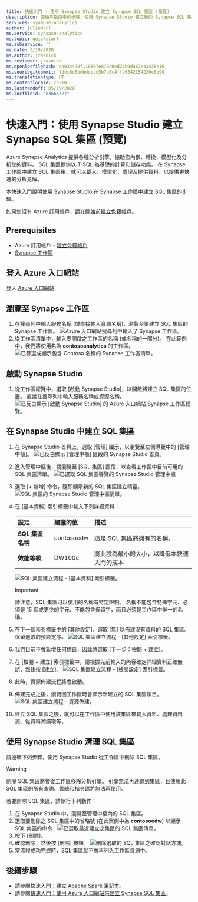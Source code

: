 ```yaml
---
title: 快速入門 - 使用 Synapse Studio 建立 Synapse SQL 集區 (預覽)
description: 遵循本指南中的步驟，使用 Synapse Studio 建立新的 Synapse SQL 集區。
services: synapse-analytics
author: julieMSFT
ms.service: synapse-analytics
ms.topic: quickstart
ms.subservice: ''
ms.date: 3/19/2020
ms.author: jrasnick
ms.reviewer: jrasnick
ms.openlocfilehash: da034479f110607e878a0ed26b9d487e41438e16
ms.sourcegitcommit: fdec8e8bdbddcce5b7a0c4ffc6842154220c8b90
ms.translationtype: HT
ms.contentlocale: zh-TW
ms.lasthandoff: 05/19/2020
ms.locfileid: "83665327"
---
```

# <a name="quickstart-create-a-synapse-sql-pool-preview-using-synapse-studio"></a>快速入門：使用 Synapse Studio 建立 Synapse SQL 集區 (預覽)

Azure Synapse Analytics 提供各種分析引擎，協助您內嵌、轉換、模型化及分析您的資料。 SQL 集區提供以 T-SQL 為基礎的計算和儲存功能。 在 Synapse 工作區中建立 SQL 集區後，就可以載入、模型化、處理及提供資料，以提供更快速的分析見解。

本快速入門說明使用 Synapse Studio 在 Synapse 工作區中建立 SQL 集區的步驟。

如果您沒有 Azure 訂用帳戶，[請在開始前建立免費帳戶](https://azure.microsoft.com/free/)。


## <a name="prerequisites"></a>Prerequisites

- Azure 訂用帳戶 - [建立免費帳戶](https://azure.microsoft.com/free/)
- [Synapse 工作區](quickstart-create-workspace.md)

## <a name="sign-in-to-the-azure-portal"></a>登入 Azure 入口網站

登入 [Azure 入口網站](https://portal.azure.com/)

## <a name="navigate-to-the-synapse-workspace"></a>瀏覽至 Synapse 工作區

1. 在搜尋列中輸入服務名稱 (或直接輸入資源名稱)，瀏覽至要建立 SQL 集區的 Synapse 工作區。
![Azure 入口網站搜尋列中輸入了 Synapse 工作區。](media/quickstart-create-sql-pool/create-sql-pool-00a.png)
1. 從工作區清單中，輸入要開啟之工作區的名稱 (或名稱的一部分)。 在此範例中，我們將使用名為 **contosoanalytics** 的工作區。
![已篩選成顯示包含 Contoso 名稱的 Synapse 工作區清單。](media/quickstart-create-sql-pool/create-sql-pool-00b.png)

## <a name="launch-synapse-studio"></a>啟動 Synapse Studio

1. 從工作區總覽中，選取 [啟動 Synapse Studio]，以開啟將建立 SQL 集區的位置。 直接在搜尋列中輸入服務名稱或資源名稱。
![已反白顯示 [啟動 Synapse Studio] 的 Azure 入口網站 Synapse 工作區總覽。](media/quickstart-create-apache-spark-pool/create-spark-pool-studio-20.png)

## <a name="create-a-sql-pool-in-synapse-studio"></a>在 Synapse Studio 中建立 SQL 集區

1. 在 Synapse Studio 首頁上，選取 [管理] 圖示，以瀏覽至左側導覽中的 [管理中樞]。
![已反白顯示 [管理中樞] 區段的 Synapse Studio 首頁。](media/quickstart-create-apache-spark-pool/create-spark-pool-studio-21.png)

1. 進入管理中樞後，請瀏覽至 [SQL 集區] 區段，以查看工作區中目前可用的 SQL 集區清單。
![已選取 SQL 集區導覽的 Synapse Studio 管理中樞](media/quickstart-create-sql-pool/create-sql-pool-studio-22.png)

1. 選取 [+ 新增] 命令，隨即顯示新的 SQL 集區建立精靈。 
![SQL 集區的 Synapse Studio 管理中樞清單。](media/quickstart-create-sql-pool/create-sql-pool-studio-23.png)

1. 在 [基本資料] 索引標籤中輸入下列詳細資料：

    | 設定 | 建議的值 | 描述 |
    | :------ | :-------------- | :---------- |
    | **SQL 集區名稱** | contosoedw | 這是 SQL 集區將擁有的名稱。 |
    | **效能等級** | DW100c | 將此設為最小的大小，以降低本快速入門的成本 |

    ![SQL 集區建立流程 - [基本資料] 索引標籤。](media/quickstart-create-sql-pool/create-sql-pool-studio-24.png)
    > [!IMPORTANT]
    > 請注意，SQL 集區可以使用的名稱有特定限制。 名稱不能包含特殊字元、必須是 15 個或更少的字元、不能包含保留字，而且必須是工作區中唯一的名稱。

4. 在下一個索引標籤中的 [其他設定]，選取 [無] 以佈建沒有資料的 SQL 集區。 保留選取的預設定序。
![SQL 集區建立流程 - [其他設定] 索引標籤。](media/quickstart-create-sql-pool/create-sql-pool-studio-25.png)

1. 我們目前不會新增任何標籤，因此請選取 [下一步：檢閱 + 建立]。

1. 在 [檢閱 + 建立] 索引標籤中，請根據先前輸入的內容確定詳細資料正確無誤，然後按 [建立]。 
![SQL 集區建立流程 - [檢閱設定] 索引標籤。](media/quickstart-create-sql-pool/create-sql-pool-studio-26.png)

1. 此時，資源佈建流程將會啟動。

1. 佈建完成之後，瀏覽回工作區時會顯示新建立的 SQL 集區項目。
 ![SQL 集區建立流程 - 資源佈建。](media/quickstart-create-sql-pool/create-sql-pool-studio-27.png)

1. 建立 SQL 集區之後，就可以在工作區中使用該集區來載入資料、處理資料流、從資料湖讀取等。

## <a name="clean-up-sql-pools-using-synapse-studio"></a>使用 Synapse Studio 清理 SQL 集區    

請遵循下列步驟，使用 Synapse Studio 從工作區中刪除 SQL 集區。
> [!WARNING]
> 刪除 SQL 集區將會從工作區移除分析引擎。 引擎無法再連線到集區，且使用此 SQL 集區的所有查詢、管線和指令碼將無法再使用。

若要刪除 SQL 集區，請執行下列動作：

1. 在 Synapse Studio 中，瀏覽至管理中樞內的 SQL 集區。
1. 選取要刪除之 SQL 集區中的省略號 (在此案例中為 **contosoedw**) 以顯示 SQL 集區的命令：![已選取最近建立之集區的 SQL 集區清單。](media/quickstart-create-sql-pool/create-sql-pool-studio-28.png)
1. 按下 [刪除]。
1. 確認刪除，然後按 [刪除] 按鈕。
 ![刪除選取的 SQL 集區之確認對話方塊。](media/quickstart-create-sql-pool/create-sql-pool-studio-29.png)
1. 當流程成功完成時，SQL 集區就不會再列入工作區資源中。

## <a name="next-steps"></a>後續步驟 
- 請參閱[快速入門：建立 Apache Spark 筆記本](quickstart-apache-spark-notebook.md)。
- 請參閱[快速入門：使用 Azure 入口網站來建立 Synapse SQL 集區](quickstart-create-sql-pool-portal.md)。